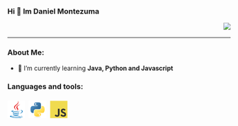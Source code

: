 ### Hi 👋 Im Daniel Montezuma
<div id="header" align="right">
<img src=https://media.giphy.com/media/RbDKaczqWovIugyJmW/giphy.gif  widht="150"/>
</div>

<div 
<h1 align="center" Hi 👋 Im Daniel Montezuma <h1/>
</div>

---
### About Me:
- 🌱 I’m currently learning **Java, Python and Javascript**

<div align="left">
<h3> Languages and tools: <h3/>
<div>
  <img src="https://github.com/devicons/devicon/blob/master/icons/java/java-original.svg" title="Java" alt="Java" width="40" height="40"/>&nbsp
  <img src="https://github.com/devicons/devicon/blob/master/icons/python/python-original.svg"  title="Python" alt="Python" width="40" height="40"/>&nbsp
  <img src="https://github.com/devicons/devicon/blob/master/icons/javascript/javascript-original.svg" width="40" height="40"/>&nbsp
</div>
